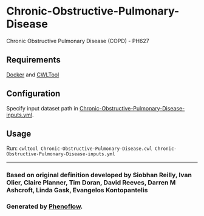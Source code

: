 # Chronic-Obstructive-Pulmonary-Disease

Chronic Obstructive Pulmonary Disease (COPD) - PH627

## Requirements

[Docker](https://docs.docker.com/install/) and [CWLTool](https://github.com/common-workflow-language/cwltool#install)

## Configuration

Specify input dataset path in [Chronic-Obstructive-Pulmonary-Disease-inputs.yml](Chronic-Obstructive-Pulmonary-Disease-inputs.yml).

## Usage

Run: `cwltool Chronic-Obstructive-Pulmonary-Disease.cwl Chronic-Obstructive-Pulmonary-Disease-inputs.yml`

***

### Based on original definition developed by Siobhan Reilly, Ivan Olier, Claire Planner, Tim Doran, David Reeves, Darren M Ashcroft, Linda Gask, Evangelos Kontopantelis
### Generated by [Phenoflow](https://kclhi.org/phenoflow).
